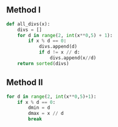 
## Method I
```python
def all_divs(x):
	divs = []
	for d in range(2, int(x**0,5) + 1):
		if x % d == 0:
			divs.append(d)
			if d != x // d:
				divs.append(x//d)
	return sorted(divs)
```

## Method II
```python
for d in range(2, int(x**0,5)+1):
	if x % d == 0:
		dmin = d
		dmax = x // d
		break
```
